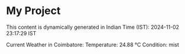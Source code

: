 # My Project

This content is dynamically generated in Indian Time (IST): 2024-11-02 23:17:29 IST


Current Weather in Coimbatore:
Temperature: 24.88 °C
Condition: mist
